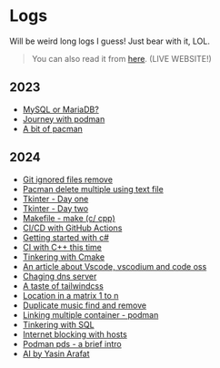 # Logs

Will be weird long logs I guess!
Just bear with it, LOL.

 > You can also read it from [here](http://sharafat.is-a.dev/logs/). (LIVE WEBSITE!)

## 2023

- [MySQL or MariaDB?](./2023/MySQL-or-MariaDB.md)
- [Journey with podman](./2023/Journey-with-podman.md)
- [A bit of pacman](./2023/A-bit-of-pacman.md)

## 2024

- [Git ignored files remove](./2024/Git-ignored-files-remove.md)
- [Pacman delete multiple using text file](./2024/Pacman-delete-multiple-using-text-file.md)
- [Tkinter - Day one](./2024/Tkinter.md)
- [Tkinter - Day two](./2024/Tkinter2.md)
- [Makefile - make (c/ cpp)](./2024/Makefile-1.md)
- [CI/CD with GitHub Actions](./2024/CI-CD-with-GitHub-Actions.md)
- [Getting started with c#](./2024/Getting-started-with-csharp.md)
- [CI with C++ this time](./2024/CI-with-CPP.md)
- [Tinkering with Cmake](./2024/Tinkering-with-Cmake.md)
- [An article about Vscode, vscodium and code oss](./2024/An-article-about-Vscode-vscodium-and-code-oss.md)
- [Chaging dns server](./2024/Chaging-dns-server.md)
- [A taste of tailwindcss](./2024/A-taste-of-tailwindcss.md)
- [Location in a matrix 1 to n](./2024/Location-in-a-matrix-1-to-n.md) 
- [Duplicate music find and remove](./2024/Duplicate-music-find-and-remove.md) 
- [Linking multiple container - podman](./2024/Linking-multiple-container-podman.md)
- [Tinkering with SQL](./2024/Tinkering-with-SQL.md)
- [Internet blocking with hosts](./2024/Internet-blocking-with-hosts.md)
- [Podman pds - a brief intro](./2024/Podman-pds-a-brief-intro.md)
- [AI by Yasin Arafat](./2024/AI-by-Yasin-Arafat.md)